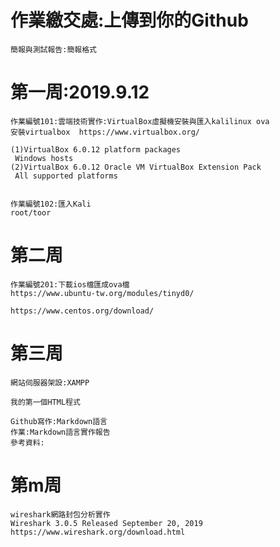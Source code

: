 # 作業繳交處:上傳到你的Github
```
簡報與測試報告:簡報格式
```

# 第一周:2019.9.12
```
作業編號101:雲端技術實作:VirtualBox虛擬機安裝與匯入kalilinux ova
安裝virtualbox  https://www.virtualbox.org/

(1)VirtualBox 6.0.12 platform packages
 Windows hosts
(2)VirtualBox 6.0.12 Oracle VM VirtualBox Extension Pack
 All supported platforms
 
 
作業編號102:匯入Kali
root/toor
```

# 第二周
```
作業編號201:下載ios檔匯成ova檔
https://www.ubuntu-tw.org/modules/tinyd0/

https://www.centos.org/download/
```
# 第三周
```
網站伺服器架設:XAMPP

我的第一個HTML程式

Github寫作:Markdown語言
作業:Markdown語言實作報告
參考資料:
```
# 第m周
```
wireshark網路封包分析實作
Wireshark 3.0.5 Released September 20, 2019
https://www.wireshark.org/download.html
```
